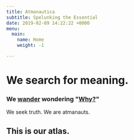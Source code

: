 ```yaml
---
title: Atmanautica
subtitle: Spelunking the Essential
date: 2019-02-09 14:22:22 +0000
menu:
  main:
    name: Home
    weight: -1

---
```

# We search for meaning.

### We [wander](/walks-of-life) wondering "[Why?](/questions)"  
We seek truth.
We are atmanauts.

## **This is our atlas.**